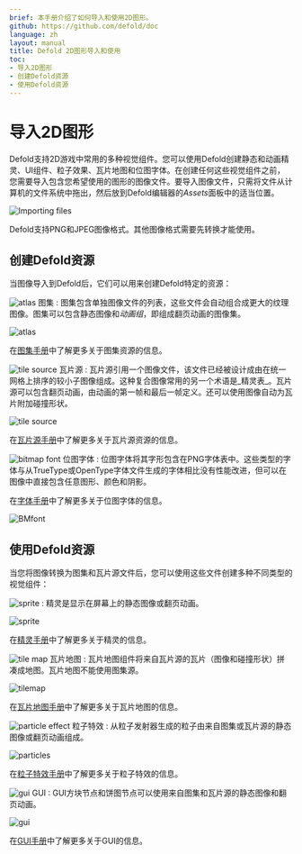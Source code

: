 ```yaml
---
brief: 本手册介绍了如何导入和使用2D图形。
github: https://github.com/defold/doc
language: zh
layout: manual
title: Defold 2D图形导入和使用
toc:
- 导入2D图形
- 创建Defold资源
- 使用Defold资源
---
```


# 导入2D图形

Defold支持2D游戏中常用的多种视觉组件。您可以使用Defold创建静态和动画精灵、UI组件、粒子效果、瓦片地图和位图字体。在创建任何这些视觉组件之前，您需要导入包含您希望使用的图形的图像文件。要导入图像文件，只需将文件从计算机的文件系统中拖出，然后放到Defold编辑器的*Assets*面板中的适当位置。

![Importing files](/manuals/images/graphics/import.png)

<div class='sidenote' markdown='1'>
Defold支持PNG和JPEG图像格式。其他图像格式需要先转换才能使用。
</div>


## 创建Defold资源

当图像导入到Defold后，它们可以用来创建Defold特定的资源：

![atlas](/manuals/images/icons/atlas.png) 图集
: 图集包含单独图像文件的列表，这些文件会自动组合成更大的纹理图像。图集可以包含静态图像和*动画组*，即组成翻页动画的图像集。

  ![atlas](/manuals/images/graphics/atlas.png)

在[图集手册](/zh/manuals/atlas)中了解更多关于图集资源的信息。

![tile source](/manuals/images/icons/tilesource.png) 瓦片源
: 瓦片源引用一个图像文件，该文件已经被设计成由在统一网格上排序的较小子图像组成。这种复合图像常用的另一个术语是_精灵表_。瓦片源可以包含翻页动画，由动画的第一帧和最后一帧定义。还可以使用图像自动为瓦片附加碰撞形状。

  ![tile source](/manuals/images/graphics/tilesource.png)

在[瓦片源手册](/zh/manuals/tilesource)中了解更多关于瓦片源资源的信息。

![bitmap font](/manuals/images/icons/font.png) 位图字体
: 位图字体将其字形包含在PNG字体表中。这些类型的字体与从TrueType或OpenType字体文件生成的字体相比没有性能改进，但可以在图像中直接包含任意图形、颜色和阴影。

在[字体手册](/zh/manuals/font/#bitmap-bmfonts)中了解更多关于位图字体的信息。

  ![BMfont](/manuals/images/font/bm_font.png)


## 使用Defold资源

当您将图像转换为图集和瓦片源文件后，您可以使用这些文件创建多种不同类型的视觉组件：

![sprite](/manuals/images/icons/sprite.png)
: 精灵是显示在屏幕上的静态图像或翻页动画。

  ![sprite](/manuals/images/graphics/sprite.png)

在[精灵手册](/zh/manuals/sprite)中了解更多关于精灵的信息。

![tile map](/manuals/images/icons/tilemap.png) 瓦片地图
: 瓦片地图组件将来自瓦片源的瓦片（图像和碰撞形状）拼凑成地图。瓦片地图不能使用图集源。

  ![tilemap](/manuals/images/graphics/tilemap.png)

在[瓦片地图手册](/zh/manuals/tilemap)中了解更多关于瓦片地图的信息。

![particle effect](/manuals/images/icons/particlefx.png) 粒子特效
: 从粒子发射器生成的粒子由来自图集或瓦片源的静态图像或翻页动画组成。

  ![particles](/manuals/images/graphics/particles.png)

在[粒子特效手册](/zh/manuals/particlefx)中了解更多关于粒子特效的信息。

![gui](/manuals/images/icons/gui.png) GUI
: GUI方块节点和饼图节点可以使用来自图集和瓦片源的静态图像和翻页动画。

  ![gui](/manuals/images/graphics/gui.png)

在[GUI手册](/zh/manuals/gui)中了解更多关于GUI的信息。